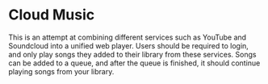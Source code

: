 # Cloud Music

This is an attempt at combining different services such as YouTube and Soundcloud into a unified web player. 
Users should be required to login, and only play songs they added to their library from these services.
Songs can be added to a queue, and after the queue is finished, it should continue playing songs from your library.
